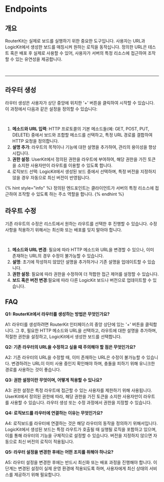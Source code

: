 # Endpoints



## 개요

RouterKit는 실제로 보드를 실행하기 위한 중요한 도구입니다. 사용자는 URL과 LogicKit에서 생성한 보드를 매칭시켜 원하는 로직을 동작십니다. 정의한 URL은 테스트 혹은 배포 후 실제로 사용할 수 있어, 사용자가 서버의 특정 리소스에 접근하여 조작 할 수 있는 유연성을 제공합니다.



<figure><img src="../.gitbook/assets/스크린샷 2024-05-02 오후 3.58.56.png" alt=""><figcaption></figcaption></figure>





***





## 라우터 생성

라우터 생성은 사용자가 상단 중앙에 위치한 '+' 버튼을 클릭하여 시작할 수 있습니다. 이 과정에서 다음과 같은 설정을 정의할 수 있습니다:

<figure><img src="../.gitbook/assets/스크린샷 2024-05-02 오후 3.05.12.png" alt=""><figcaption></figcaption></figure>

1. **메소드와 URL 입력**: HTTP 프로토콜의 기본 메소드들(예: GET, POST, PUT, DELETE) 중에서 보드와 조합할 메소드를 선택하고, 특정 URL 경로를 결합하여 HTTP 요청을 정의합니다.
2. **설명 추가**: 라우트의 목적이나 기능에 대한 설명을 추가하여, 관리의 용이성을 향상시킵니다.
3. **권한 설정**: UserKit에서 정의된 권한을 라우트에 부여하여, 해당 권한을 가진 토큰을 소지한 사용자만이 라우트를 이용할 수 있도록 합니다.
4. 로직보드 선택: LogicKit에서 생성된 보드 중에서 선택하며, 특정 버전을 지정하지 않을 경우 자동으로 최신 버전이 반영됩니다.



{% hint style="info" %}
정의된 엔드포인트는 클라이언트가 서버의 특정 리소스에 접근하여 조작할 수 있도록 하는 주소 역할을 합니다.
{% endhint %}









## 라우트 수정

기존 라우트의 수정은 리스트에서 원하는 라우트를 선택한 후 진행할 수 있습니다. 수정 사항을 적용하기 위해서는 최신화 또는 배포를 잊지 말아야 합니다.

<figure><img src="../.gitbook/assets/스크린샷 2024-05-02 오후 3.25.05.png" alt=""><figcaption></figcaption></figure>

1. **메소드와 URL 변경**: 필요에 따라 HTTP 메소드와 URL을 변경할 수 있으나, 이미 존재하는 URL의 경우 수정이 불가능할 수 있습니다.
2. **설명**: 초기에 작성하지 않았던 설명을 추가하거나 기존 설명을 업데이트할 수 있습니다.
3. **권한 설정**: 필요에 따라 권한을 수정하여 더 적합한 접근 제어를 설정할 수 있습니다.
4. **보드 혹은 버전 변경**:필요에 따라 다른 LogicKit 보드나 버전으로 업데이트할 수 있습니다.









## FAQ

**Q1: RouterKit에서 라우터를 생성하는 방법은 무엇인가요?**&#x20;

A1: 라우터를 생성하려면 RouterKit 인터페이스의 중앙 상단에 있는 '+' 버튼을 클릭합니다. 그 후, 필요한 HTTP 메소드와 URL을 선택하고, 라우트에 대한 설명을 추가하며, 적절한 권한을 설정하고, LogicKit에서 생성한 보드를 선택합니다.



**Q2: 기존 라우터의 URL을 수정하고 싶을 때 주의해야 할 점은 무엇인가요?**&#x20;

A2: 기존 라우터의 URL을 수정할 때, 이미 존재하는 URL은 수정이 불가능할 수 있습니다. 변경하려는 URL이 이미 사용 중인지 확인해야 하며, 충돌을 피하기 위해 유니크한 경로를 사용하는 것이 좋습니다.



**Q3: 권한 설정이란 무엇이며, 어떻게 적용할 수 있나요?**&#x20;

A3: 권한 설정은 특정 라우트에 접근할 수 있는 사용자를 제한하기 위해 사용됩니다. UserKit에서 정의된 권한에 따라, 해당 권한을 가진 토큰을 소지한 사용자만이 라우트를 사용할 수 있습니다. 라우터 생성 또는 수정 과정에서 권한을 지정할 수 있습니다.



**Q4: 로직보드를 라우터에 연결하는 이유는 무엇인가요?**&#x20;

A4: 로직보드를 라우터에 연결하는 것은 해당 라우터의 동작을 정의하기 위해서입니다. LogicKit에서 생성된 보드는 특정 라우트가 호출될 때 실행될 로직을 포함하고 있으며, 이를 통해 라우터의 기능을 구체적으로 설정할 수 있습니다. 버전을 지정하지 않으면 자동으로 최신 버전의 로직이 적용됩니다.



**Q5: 라우터 설정을 변경한 후에는 어떤 조치를 취해야 하나요?**&#x20;

A5: 라우터 설정을 변경한 후에는 반드시 최신화 또는 배포 과정을 진행해야 합니다. 이 단계는 변경된 설정이 실제 운영 환경에 적용되도록 하며, 사용자에게 최신 상태의 서비스를 제공하기 위해 필요합니다.









